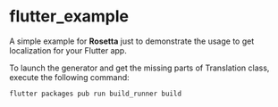 # flutter_example

A simple example for **Rosetta** just to demonstrate the usage to get localization for your Flutter app.

To launch the generator and get the missing parts of Translation class, execute the following command:

```bash
flutter packages pub run build_runner build
```
